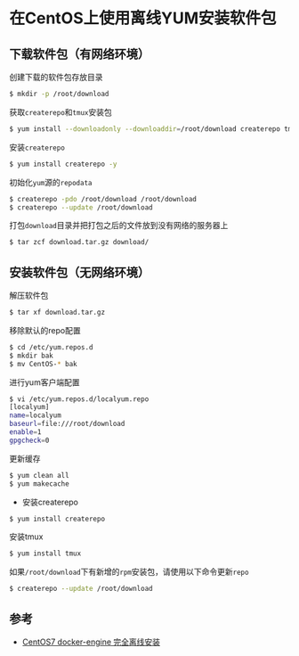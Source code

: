 # 在CentOS上使用离线YUM安装软件包

## 下载软件包（有网络环境）

创建下载的软件包存放目录

```bash
$ mkdir -p /root/download
```

获取`createrepo`和`tmux`安装包

```bash
$ yum install --downloadonly --downloaddir=/root/download createrepo tmux
```

安装`createrepo`

```bash
$ yum install createrepo -y
```

初始化`yum`源的`repodata`

```bash
$ createrepo -pdo /root/download /root/download
$ createrepo --update /root/download
```

打包`download`目录并把打包之后的文件放到没有网络的服务器上

```bash
$ tar zcf download.tar.gz download/
```

## 安装软件包（无网络环境）

解压软件包

```bash
$ tar xf download.tar.gz
```

移除默认的repo配置

```bash
$ cd /etc/yum.repos.d
$ mkdir bak
$ mv CentOS-* bak
```

进行yum客户端配置

```bash
$ vi /etc/yum.repos.d/localyum.repo
[localyum]
name=localyum
baseurl=file:///root/download
enable=1
gpgcheck=0
```

更新缓存

```bash
$ yum clean all
$ yum makecache
```

- 安装createrepo

```bash
$ yum install createrepo
```

安装tmux

```bash
$ yum install tmux
```

如果`/root/download`下有新增的`rpm`安装包，请使用以下命令更新`repo`

```bash
$ createrepo --update /root/download
```

## 参考

- [CentOS7 docker-engine 完全离线安装](https://my.oschina.net/u/3133713/blog/808441)
